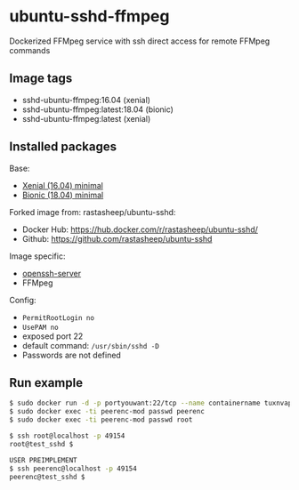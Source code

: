 # ubuntu-sshd-ffmpeg

Dockerized FFMpeg service with ssh direct access for remote FFMpeg commands

## Image tags
- sshd-ubuntu-ffmpeg:16.04 (xenial)
- sshd-ubuntu-ffmpeg:latest:18.04 (bionic)
- sshd-ubuntu-ffmpeg:latest (xenial)

## Installed packages

Base:

- [Xenial (16.04) minimal](http://packages.ubuntu.com/xenial/ubuntu-minimal)
- [Bionic (18.04) minimal](http://packages.ubuntu.com/bionic/ubuntu-minimal)

Forked image from: rastasheep/ubuntu-sshd: 

- Docker Hub: https://hub.docker.com/r/rastasheep/ubuntu-sshd/
- Github: https://github.com/rastasheep/ubuntu-sshd

Image specific:
- [openssh-server](https://help.ubuntu.com/community/SSH/OpenSSH/Configuring)
- FFMpeg

Config:

  - `PermitRootLogin no`
  - `UsePAM no`
  - exposed port 22
  - default command: `/usr/sbin/sshd -D`
  - Passwords are not defined 

## Run example

```bash
$ sudo docker run -d -p portyouwant:22/tcp --name containername tuxnvape/tuxnvape/sshd-ubuntu-ffmpeg:latest
$ sudo docker exec -ti peerenc-mod passwd peerenc
$ sudo docker exec -ti peerenc-mod passwd root

$ ssh root@localhost -p 49154
root@test_sshd $

USER PREIMPLEMENT
$ ssh peerenc@localhost -p 49154
peerenc@test_sshd $
```

